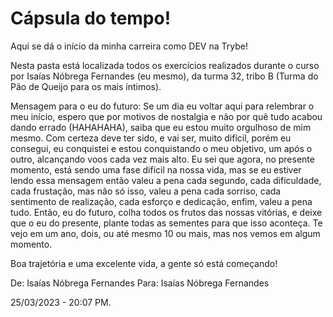 # Cápsula do tempo!

Aqui se dá o início da minha carreira como DEV na Trybe!

Nesta pasta está localizada todos os exercícios realizados durante o curso por Isaías Nóbrega Fernandes (eu mesmo), da turma 32, tribo B (Turma do Pão de Queijo para os mais íntimos).

Mensagem para o eu do futuro:
Se um dia eu voltar aqui para relembrar o meu início, espero que por motivos de nostalgia e não por quê tudo acabou dando errado (HAHAHAHA), saiba que eu estou muito orgulhoso de mim mesmo. Com certeza deve ter sido, e vai ser, muito difícil, porém eu consegui, eu conquistei e estou conquistando o meu objetivo, um após o outro, alcançando voos cada vez mais alto.
Eu sei que agora, no presente momento, está sendo uma fase difícil na nossa vida, mas se eu estiver lendo essa mensagem então valeu a pena cada segundo, cada dificuldade, cada frustação, mas não só isso, valeu a pena cada sorriso, cada sentimento de realização, cada esforço e dedicação, enfim, valeu a pena tudo.
Então, eu do futuro, colha todos os frutos das nossas vitórias, e deixe que o eu do presente, plante todas as sementes para que isso aconteça. Te vejo em um ano, dois, ou até mesmo 10 ou mais, mas nos vemos em algum momento.

Boa trajetória e uma excelente vida, a gente só está começando!

De: Isaías Nóbrega Fernandes
Para: Isaías Nóbrega Fernandes

25/03/2023 - 20:07 PM.